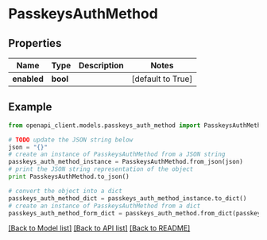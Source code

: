# PasskeysAuthMethod


## Properties
Name | Type | Description | Notes
------------ | ------------- | ------------- | -------------
**enabled** | **bool** |  | [default to True]

## Example

```python
from openapi_client.models.passkeys_auth_method import PasskeysAuthMethod

# TODO update the JSON string below
json = "{}"
# create an instance of PasskeysAuthMethod from a JSON string
passkeys_auth_method_instance = PasskeysAuthMethod.from_json(json)
# print the JSON string representation of the object
print PasskeysAuthMethod.to_json()

# convert the object into a dict
passkeys_auth_method_dict = passkeys_auth_method_instance.to_dict()
# create an instance of PasskeysAuthMethod from a dict
passkeys_auth_method_form_dict = passkeys_auth_method.from_dict(passkeys_auth_method_dict)
```
[[Back to Model list]](../README.md#documentation-for-models) [[Back to API list]](../README.md#documentation-for-api-endpoints) [[Back to README]](../README.md)


